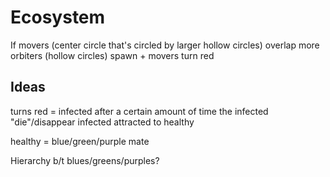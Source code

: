 # Ecosystem

If movers (center circle that's circled by larger hollow circles) overlap more orbiters (hollow circles) spawn + movers turn red


## Ideas
turns red = infected
after a certain amount of time the infected "die"/disappear
infected attracted to healthy

healthy = blue/green/purple
mate

Hierarchy b/t blues/greens/purples?
